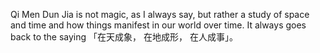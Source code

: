 Qi Men Dun Jia is not magic, as I always say, but rather a study of space and time and how things manifest in our world over time. It always goes back to the saying 「在天成象， 在地成形， 在人成事」。